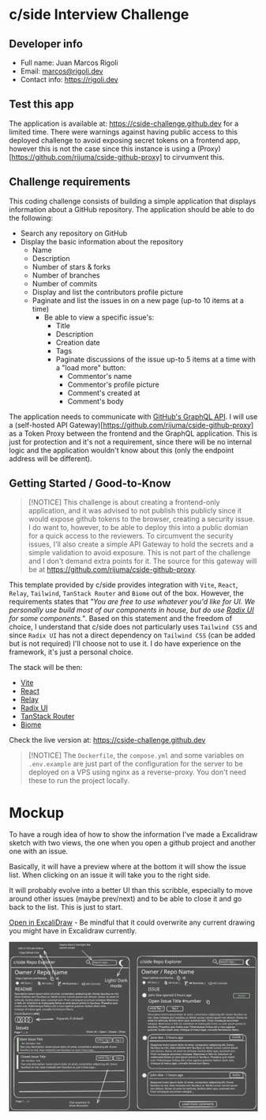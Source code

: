 # c/side Interview Challenge

## Developer info

- Full name: Juan Marcos Rigoli
- Email: [marcos@rigoli.dev](mailto:marcos@rigoli.dev)
- Contact info: https://rigoli.dev

## Test this app

The application is available at: https://cside-challenge.github.dev for a limited time.
There were warnings against having public access to this deployed challenge to avoid exposing secret tokens on a frontend app, however this is not the case since this instance is using a (Proxy)[https://github.com/rijuma/cside-github-proxy] to cirvumvent this.

## Challenge requirements

This coding challenge consists of building a simple application that displays information about a GitHub repository. The application should be able to do the following:

- Search any repository on GitHub
- Display the basic information about the repository
  - Name
  - Description
  - Number of stars & forks
  - Number of branches
  - Number of commits
  - Display and list the contributors profile picture
  - Paginate and list the issues in on a new page (up-to 10 items at a time)
    - Be able to view a specific issue's:
      - Title
      - Description
      - Creation date
      - Tags
      - Paginate discussions of the issue up-to 5 items at a time with a "load more" button:
        - Commentor's name
        - Commentor's profile picture
        - Comment's created at
        - Comment's body

The application needs to communicate with [GitHub's GraphQL API](https://docs.github.com/en/graphql). I will use a (self-hosted API Gateway)[https://github.com/rijuma/cside-github-proxy] as a Token Proxy between the frontend and the GraphQL application. This is just for protection and it's not a requirement, since there will be no internal logic and the application wouldn't know about this (only the endpoint address will be different).

## Getting Started / Good-to-Know

> [!NOTICE]
> This challenge is about creating a frontend-only application, and it was advised to not publish this publicly since it would expose github tokens to the browser, creating a security issue.
> I do want to, however, to be able to deploy this into a public domian for a quick access to the reviewers. To circumvent the security issues, I'll also create a simple API Gateway to hold the secrets and a simple validation to avoid exposure.
> This is not part of the challenge and I don't demand extra points for it. The source for this gateway will be at https://github.com/rijuma/cside-github-proxy.

This template provided by c/side provides integration with `Vite`, `React`, `Relay`, `Tailwind`, `TanStack Router` and `Biome` out of the box. However, the requirements states that _"You are free to use whatever you'd like for UI. We personally use build most of our components in house, but do use [Radix UI](https://www.radix-ui.com/) for some components."_.
Based on this statement and the freedom of choice, I understand that c/side does not particularly uses `Tailwind CSS` and since `Radix UI` has not a direct dependency on `Tailwind CSS` (can be added but is not required) I'll choose not to use it. I do have experience on the framework, it's just a personal choice.

The stack will be then:

- [Vite](https://vitejs.dev)
- [React](https://reactjs.org)
- [Relay](https://relay.dev)
- [Radix UI](https://www.radix-ui.com)
- [TanStack Router](https://tanstack.com/router/v1)
- [Biome](https://biomejs.dev)

Check the live version at: https://cside-challenge.github.dev

> [!NOTICE]
> The `Dockerfile`, the `compose.yml` and some variables on `.env.example` are just part of the configuration for the server to be deployed on a VPS using nginx as a reverse-proxy. You don't need these to run the project locally.

# Mockup

To have a rough idea of how to show the information I've made a Excalidraw sketch with two views, the one when you open a github project and another one with an issue.

Basically, it will have a preview where at the bottom it will show the issue list. When clicking on an issue it will take you to the right side.

It will probably evolve into a better UI than this scribble, especially to move around other issues (maybe prev/next) and to be able to close it and go back to the list. This is just to start.

[Open in ExcaliDraw](https://excalidraw.com/#json=qc8K3VXTOOBISBZisRJ0H,z0dCYL4QnZHJ1mV2BAzwRw) - Be mindful that it could overwrite any current drawing you might have in Excalidraw currently.

![Sketch](docs/ui-sketch.svg)
